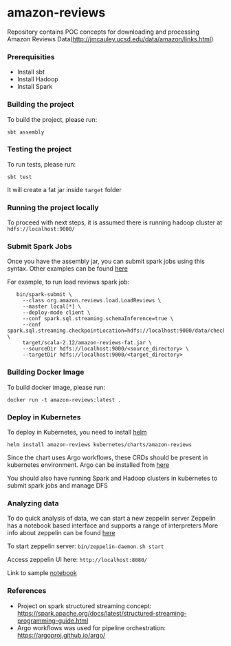 # amazon-reviews
Repository contains POC concepts for downloading and processing Amazon Reviews Data(http://jmcauley.ucsd.edu/data/amazon/links.html)

### Prerequisities
* Install sbt
* Install Hadoop
* Install Spark

### Building the project
To build the project, please run:
```
sbt assembly
```

### Testing the project
To run tests, please run:
```
sbt test
```
It will create a fat jar inside `target` folder

### Running the project locally
To proceed with next steps, it is assumed there is running hadoop cluster at `hdfs://localhost:9000/`
### Submit Spark Jobs
Once you have the assembly jar, you can submit spark jobs using this syntax.
Other examples can be found [here](kubernetes/charts/config)

For example, to run load reviews spark job:
```
   bin/spark-submit \
     --class org.amazon.reviews.load.LoadReviews \
     --master local[*] \
     --deploy-mode client \
     --conf spark.sql.streaming.schemaInference=true \
     --conf spark.sql.streaming.checkpointLocation=hdfs://localhost:9000/data/checkpoint \
     target/scala-2.12/amazon-reviews-fat.jar \
     --sourceDir hdfs://localhost:9000/<source_directory> \
     --targetDir hdfs://localhost:9000/<target_directory>
```

### Building Docker Image
To build docker image, please run:
```
docker run -t amazon-reviews:latest .
```

### Deploy in Kubernetes
To deploy in Kubernetes, you need to install [helm](https://helm.sh/docs/intro/install/)

```
helm install amazon-reviews kubernetes/charts/amazon-reviews
```
Since the chart uses Argo workflows, these CRDs should be present in kubernetes environment.
Argo can be installed from [here](https://argoproj.github.io/argo/)

You should also have running Spark and Hadoop clusters in kubernetes to submit spark jobs and manage DFS
### Analyzing data
To do quick analysis of data, we can start a new zeppelin server
Zeppelin has a notebook based interface and supports a range of interpreters
More info about zeppelin can be found [here](https://zeppelin.apache.org/)

To start zeppelin server: `bin/zeppelin-daemon.sh start`

Access zeppelin UI here: `http://localhost:8080/`

Link to sample [notebook](notebooks/DataLoad.zpln)

### References
* Project on spark structured streaming concept:
https://spark.apache.org/docs/latest/structured-streaming-programming-guide.html
* Argo workflows was used for pipeline orchestration: https://argoproj.github.io/argo/